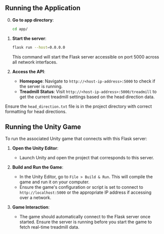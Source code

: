 ## Running the Application

0. **Go to app directory**:
   ```bash
   cd app/
   ```
1. **Start the server**:
   ```bash
   flask run --host=0.0.0.0
   ```

   This command will start the Flask server accessible on port 5000 across all network interfaces.

2. **Access the API**:
   - **Homepage**: Navigate to `http://<host-ip-address>:5000` to check if the server is running.
   - **Treadmill Status**: Visit `http://<host-ip-address>:5000/treadmill` to get the current treadmill settings based on the head direction data.

Ensure the `head_direction.txt` file is in the project directory with correct formatting for head directions.

## Running the Unity Game

To run the associated Unity game that connects with this Flask server:

1. **Open the Unity Editor**:
   - Launch Unity and open the project that corresponds to this server.

2. **Build and Run the Game**:
   - In the Unity Editor, go to `File > Build & Run`. This will compile the game and run it on your computer.
   - Ensure the game's configuration or script is set to connect to `http://localhost:5000` or the appropriate IP address if accessing over a network.

3. **Game Interaction**:
   - The game should automatically connect to the Flask server once started. Ensure the server is running before you start the game to fetch real-time treadmill data.
